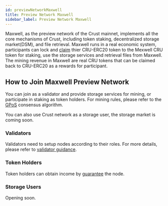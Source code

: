 ```yaml
---
id: previewNetworkMaxwell
title: Preview Network Maxwell
sidebar_label: Preview Network Maxwell
---
```


Maxwell, as the preview network of the Crust mainnet, implements all the core mechanisms of Crust, including token staking, decentralized storage market(DSM), and file retrieval. Maxwell runs in a real economic system, participants can lock and [claim](claims.md) thier CRU-ERC20 token to the Mexwell CRU token for staking, use the storage services and retrieval files from Maxwell. The mining revenue in Maxwell are real CRU tokens that can be claimed back to CRU-ERC20 as a rewards for participant.

## How to Join Maxwell Preview Network

You can join as a validator and provide storage services for mining, or participate in staking as token holders. For mining rules, please refer to the [GPoS](GPoS.md) consensus algorithm.

You can also use Crust network as a storage user, the storage market is coming soon.

### Validators

Validators need to setup nodes according to their roles. For more details, please refer to [validator guidance](validatorGuidance.md).



### Token Holders

Token holders can obtain income by [guarantee](guarantor-guidance.md) the node.

### Storage Users

Opening soon.
